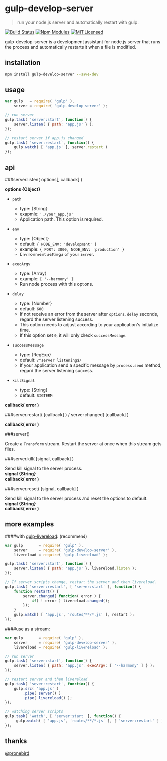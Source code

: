 gulp-develop-server
====================

> run your node.js server and automatically restart with gulp.

[![Build Status](http://img.shields.io/travis/narirou/gulp-develop-server/master.svg?style=flat-square)](https://travis-ci.org/narirou/gulp-develop-server)
[![Npm Modules](http://img.shields.io/npm/v/gulp-develop-server.svg?style=flat-square)](https://www.npmjs.org/package/gulp-develop-server)
[![MIT Licensed](http://img.shields.io/badge/license-MIT-blue.svg?style=flat-square)](http://opensource.org/licenses/MIT)


gulp-develop-server is a development assistant for node.js server that runs
the process and automatically restarts it when a file is modified. 


installation
------------

```bash
npm install gulp-develop-server --save-dev
```



usage
-----

```javascript
var gulp   = require( 'gulp' ),
    server = require( 'gulp-develop-server' );

// run server
gulp.task( 'server:start', function() {
    server.listen( { path: 'app.js' } );
});

// restart server if app.js changed
gulp.task( 'sever:restart', function() {
    gulp.watch( [ 'app.js' ], server.restart )
});
```



api
---

###server.listen( options[, callback] )

**options {Object}**  

- `path`  
    - type: {String}
    - exapmle: `'./your_app.js'`
    - Application path. This option is required.

- `env`  
    - type: {Object}  
    - default: `{ NODE_ENV: 'development' }`  
    - example: `{ PORT: 3000, NODE_ENV: 'production' }`  
    - Environment settings of your server.  

- `execArgv`  
    - type: {Array}  
    - example: `[ '--harmony' ]`  
    - Run node process with this options.  

- `delay`   
    - type: {Number}  
    - default: `600`  
    - If not receive an error from the server after `options.delay` seconds, regard the server listening success.
    - This option needs to adjust according to your application's initialize time.
    - If this option set `0`, it will only check `successMessage`.  

- `successMessage`  
    - type: {RegExp}
    - default: `/^server listening$/`  
    - If your application send a specific message by `process.send` method, regard the server listening success.

- `killSignal`  
    - type: {String}
    - default: `SIGTERM`

**callback( error )**  


###server.restart( [callback] ) / server.changed( [callback] )

**callback( error )**  


###server()

Create a `Transform` stream.
Restart the server at once when this stream gets files.


###server.kill( [signal, callback] )

Send kill signal to the server process.  
**signal {String}**  
**callback( error )**  


###server.reset( [signal, callback] )

Send kill signal to the server process and reset the options to default.   
**signal {String}**  
**callback( error )**  



more examples
-------------

####with [gulp-livereload](https://github.com/vohof/gulp-livereload):
(recommend)

```javascript
var gulp       = require( 'gulp' ),
    server     = require( 'gulp-develop-server' ),
    livereload = require( 'gulp-livereload' );

gulp.task( 'server:start', function() {
    server.listen( { path: 'app.js' }, livereload.listen );
});

// If server scripts change, restart the server and then livereload.
gulp.task( 'server:restart', [ 'server:start' ], function() {
    function restart() {
        server.changed( function( error ) {
            if( ! error ) livereload.changed();
        });
    }
    gulp.watch( [ 'app.js', 'routes/**/*.js' ], restart );
});
```


####use as a stream:

```javascript
var gulp       = require( 'gulp' ),
    server     = require( 'gulp-develop-server' ),
    livereload = require( 'gulp-livereload' );

// run server
gulp.task( 'server:start', function() {
    server.listen( { path: 'app.js', execArgv: [ '--harmony' ] } );
});

// restart server and then livereload
gulp.task( 'sever:restart', function() {
    gulp.src( 'app.js' )
        .pipe( server() )
        .pipe( livereload() ); 
});

// watching server scripts 
gulp.task( 'watch', [ 'server:start' ], function() {
     gulp.watch( [ 'app.js', 'routes/**/*.js' ], [ 'server:restart' ] );
});
```



thanks
------

[@pronebird](https://github.com/pronebird)
